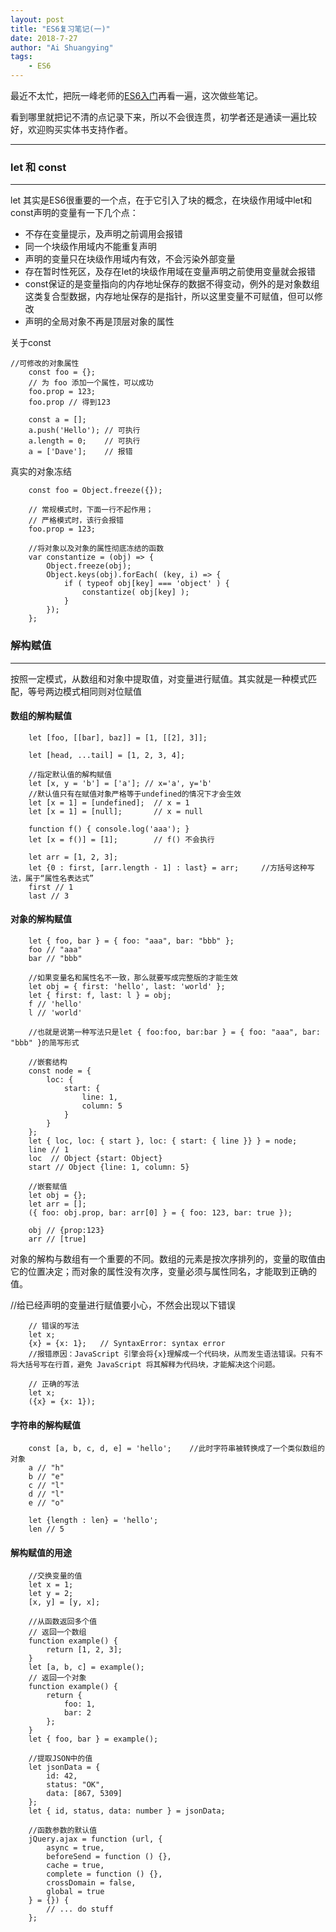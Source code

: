 ```yaml
---
layout: post
title: "ES6复习笔记(一)"
date: 2018-7-27
author: "Ai Shuangying"
tags:
	- ES6
---
```



最近不太忙，把阮一峰老师的[ES6入门](http://es6.ruanyifeng.com/)再看一遍，这次做些笔记。

看到哪里就把记不清的点记录下来，所以不会很连贯，初学者还是通读一遍比较好，欢迎购买实体书支持作者。

----------


### let 和 const
-------------

let 其实是ES6很重要的一个点，在于它引入了块的概念，在块级作用域中let和const声明的变量有一下几个点：

* 不存在变量提示，及声明之前调用会报错
* 同一个块级作用域内不能重复声明
* 声明的变量只在块级作用域内有效，不会污染外部变量
* 存在暂时性死区，及存在let的块级作用域在变量声明之前使用变量就会报错
* const保证的是变量指向的内存地址保存的数据不得变动，例外的是对象数组这类复合型数据，内存地址保存的是指针，所以这里变量不可赋值，但可以修改
* 声明的全局对象不再是顶层对象的属性

关于const

```
//可修改的对象属性
    const foo = {};
    // 为 foo 添加一个属性，可以成功
    foo.prop = 123;
    foo.prop // 得到123

    const a = [];
    a.push('Hello'); // 可执行
    a.length = 0;    // 可执行
    a = ['Dave'];    // 报错
```
真实的对象冻结
```
    const foo = Object.freeze({});

    // 常规模式时，下面一行不起作用；
    // 严格模式时，该行会报错
    foo.prop = 123;

    //将对象以及对象的属性彻底冻结的函数
    var constantize = (obj) => {
        Object.freeze(obj);
        Object.keys(obj).forEach( (key, i) => {
            if ( typeof obj[key] === 'object' ) {
                constantize( obj[key] );
            }
        });
    };
```

### 解构赋值
-------------

按照一定模式，从数组和对象中提取值，对变量进行赋值。其实就是一种模式匹配，等号两边模式相同则对位赋值


#### 数组的解构赋值
```
    let [foo, [[bar], baz]] = [1, [[2], 3]];

    let [head, ...tail] = [1, 2, 3, 4];

    //指定默认值的解构赋值
    let [x, y = 'b'] = ['a']; // x='a', y='b'
    //默认值只有在赋值对象严格等于undefined的情况下才会生效
    let [x = 1] = [undefined];  // x = 1
    let [x = 1] = [null];       // x = null

    function f() { console.log('aaa'); }
    let [x = f()] = [1];        // f() 不会执行

    let arr = [1, 2, 3];
    let {0 : first, [arr.length - 1] : last} = arr;     //方括号这种写法，属于“属性名表达式”
    first // 1
    last // 3
```

#### 对象的解构赋值
```
    let { foo, bar } = { foo: "aaa", bar: "bbb" };
    foo // "aaa"
    bar // "bbb"

    //如果变量名和属性名不一致，那么就要写成完整版的才能生效
    let obj = { first: 'hello', last: 'world' };
    let { first: f, last: l } = obj;
    f // 'hello'
    l // 'world'

    //也就是说第一种写法只是let { foo:foo, bar:bar } = { foo: "aaa", bar: "bbb" }的简写形式

    //嵌套结构
    const node = {
        loc: {
            start: {
                line: 1,
                column: 5
            }
        }
    };
    let { loc, loc: { start }, loc: { start: { line }} } = node;
    line // 1
    loc  // Object {start: Object}
    start // Object {line: 1, column: 5}

    //嵌套赋值
    let obj = {};
    let arr = [];
    ({ foo: obj.prop, bar: arr[0] } = { foo: 123, bar: true });

    obj // {prop:123}
    arr // [true]
```
对象的解构与数组有一个重要的不同。数组的元素是按次序排列的，变量的取值由它的位置决定；而对象的属性没有次序，变量必须与属性同名，才能取到正确的值。

//给已经声明的变量进行赋值要小心，不然会出现以下错误
```
    // 错误的写法
    let x;
    {x} = {x: 1};   // SyntaxError: syntax error
    //报错原因：JavaScript 引擎会将{x}理解成一个代码块，从而发生语法错误。只有不将大括号写在行首，避免 JavaScript 将其解释为代码块，才能解决这个问题。

    // 正确的写法
    let x;
    ({x} = {x: 1});
```

#### 字符串的解构赋值
```
    const [a, b, c, d, e] = 'hello';    //此时字符串被转换成了一个类似数组的对象
    a // "h"
    b // "e"
    c // "l"
    d // "l"
    e // "o"

    let {length : len} = 'hello';
    len // 5
```

#### 解构赋值的用途
```
    //交换变量的值
    let x = 1;
    let y = 2;
    [x, y] = [y, x];

    //从函数返回多个值
    // 返回一个数组
    function example() {
        return [1, 2, 3];
    }
    let [a, b, c] = example();
    // 返回一个对象
    function example() {
        return {
            foo: 1,
            bar: 2
        };
    }
    let { foo, bar } = example();

    //提取JSON中的值
    let jsonData = {
        id: 42,
        status: "OK",
        data: [867, 5309]
    };
    let { id, status, data: number } = jsonData;

    //函数参数的默认值
    jQuery.ajax = function (url, {
        async = true,
        beforeSend = function () {},
        cache = true,
        complete = function () {},
        crossDomain = false,
        global = true
    } = {}) {
        // ... do stuff
    };
```
